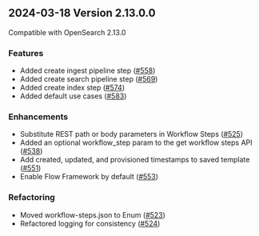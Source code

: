 ## 2024-03-18 Version 2.13.0.0

Compatible with OpenSearch 2.13.0

### Features
* Added create ingest pipeline step ([#558](https://github.com/opensearch-project/flow-framework/pull/558))
* Added create search pipeline step ([#569](https://github.com/opensearch-project/flow-framework/pull/569))
* Added create index step ([#574](https://github.com/opensearch-project/flow-framework/pull/574))
* Added default use cases ([#583](https://github.com/opensearch-project/flow-framework/pull/583))

### Enhancements
* Substitute REST path or body parameters in Workflow Steps ([#525](https://github.com/opensearch-project/flow-framework/pull/525))
* Added an optional workflow_step param to the get workflow steps API ([#538](https://github.com/opensearch-project/flow-framework/pull/538))
* Add created, updated, and provisioned timestamps to saved template ([#551](https://github.com/opensearch-project/flow-framework/pull/551))
* Enable Flow Framework by default ([#553](https://github.com/opensearch-project/flow-framework/pull/553))

### Refactoring
* Moved workflow-steps.json to Enum ([#523](https://github.com/opensearch-project/flow-framework/pull/523))
* Refactored logging for consistency ([#524](https://github.com/opensearch-project/flow-framework/pull/524))